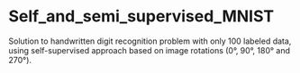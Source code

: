 # Self_and_semi_supervised_MNIST
Solution to handwritten digit recognition problem with only 100 labeled data, using self-supervised approach based on image rotations (0°, 90°, 180° and 270°).
